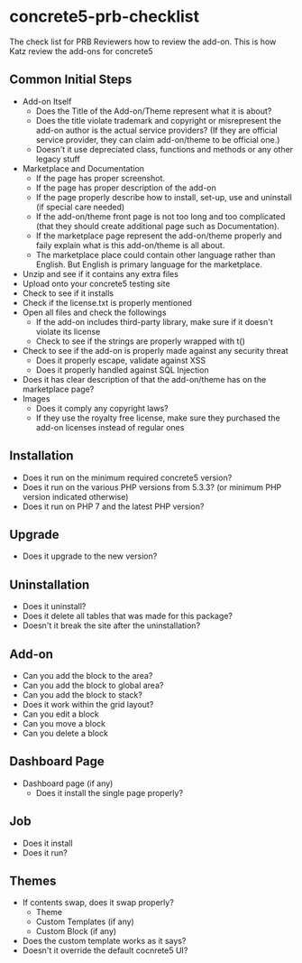 # concrete5-prb-checklist

The check list for PRB Reviewers how to review the add-on.
This is how Katz review the add-ons for concrete5

## Common Initial Steps

- Add-on Itself
    - Does the Title of the Add-on/Theme represent what it is about?
    - Does the title violate trademark and copyright or misrepresent the add-on author is the actual service providers? (If they are official service provider, they can claim add-on/theme to be official one.)
    - Doesn't it use depreciated class, functions and methods or any other legacy stuff
- Marketplace and Documentation
    - If the page has proper screenshot.
    - If the page has proper description of the add-on
    - If the page properly describe how to install, set-up, use and uninstall (if special care needed)
    - If the add-on/theme front page is not too long and too complicated (that they should create additional page such as Documentation).
    - If the marketplace page represent the add-on/theme properly and faily explain what is this add-on/theme is all about.
    - The marketplace place could contain other language rather than English. But English is primary language for the marketplace.
- Unzip and see if it contains any extra files
- Upload onto your concrete5 testing site
- Check to see if it installs
- Check if the license.txt is properly mentioned
- Open all files and check the followings
    - If the add-on includes third-party library, make sure if it doesn't violate its license
    - Check to see if the strings are properly wrapped with t()
- Check to see if the add-on is properly made against any security threat
    - Does it properly escape, validate against XSS
    - Does it properly handled against SQL Injection
- Does it has clear description of that the add-on/theme has on the marketplace page?
- Images
    - Does it comply any copyright laws?
    - If they use the royalty free license, make sure they purchased the add-on licenses instead of regular ones

## Installation

- Does it run on the minimum required concrete5 version?
- Does it run on the various PHP versions from 5.3.3? (or minimum PHP version indicated otherwise)
- Does it run on PHP 7 and the latest PHP version?

## Upgrade

- Does it upgrade to the new version?

## Uninstallation

- Does it uninstall?
- Does it delete all tables that was made for this package?
- Doesn't it break the site after the uninstallation?

## Add-on

- Can you add the block to the area?
- Can you add the block to global area?
- Can you add the block to stack?
- Does it work within the grid layout?
- Can you edit a block
- Can you move a block
- Can you delete a block

## Dashboard Page

- Dashboard page (if any)
    - Does it install the single page properly?

## Job

- Does it install
- Does it run?

## Themes

- If contents swap, does it swap properly?
    - Theme
    - Custom Templates (if any)
    - Custom Block (if any)
- Does the custom template works as it says?
- Doesn't it override the default cocnrete5 UI?

